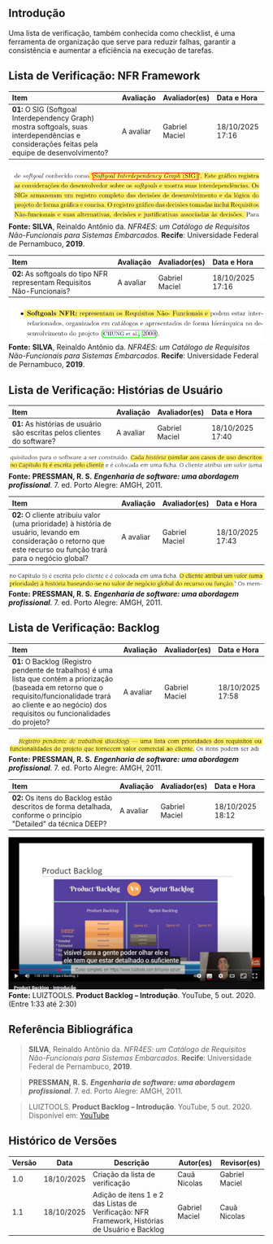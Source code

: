 ## Introdução

Uma lista de verificação, também conhecida como checklist, é uma ferramenta de organização que serve para reduzir falhas, garantir a consistência e aumentar a eficiência na execução de tarefas.

## Lista de Verificação: NFR Framework

| Item | Avaliação | Avaliador(es) | Data e Hora |
|:-----|:----------|:--------------|:-------------------|
| **01:** O SIG (Softgoal Interdependency Graph) mostra softgoals, suas interdependências e considerações feitas pela equipe de desenvolvimento? | A avaliar | Gabriel Maciel | 18/10/2025 17:16 |

![Fonte do Item 1](../assets/imagens/checklist_4/print_nfr_1.png)
**Fonte:** **SILVA**, Reinaldo Antônio da. *NFR4ES: um Catálogo de Requisitos Não-Funcionais para Sistemas Embarcados*. **Recife**: Universidade Federal de Pernambuco, **2019**.

| Item | Avaliação | Avaliador(es) | Data e Hora |
|:-----|:----------|:--------------|:-------------------|
| **02:** As softgoals do tipo NFR representam Requisitos Não-Funcionais? | A avaliar | Gabriel Maciel | 18/10/2025 17:16 |

![Fonte do Item 2](../assets/imagens/checklist_4/print_nfr_2.png) 
**Fonte:** **SILVA**, Reinaldo Antônio da. *NFR4ES: um Catálogo de Requisitos Não-Funcionais para Sistemas Embarcados*. **Recife**: Universidade Federal de Pernambuco, **2019**.

## Lista de Verificação: Histórias de Usuário

| Item | Avaliação | Avaliador(es) | Data e Hora |
|:-----|:----------|:--------------|:-------------------|
| **01:** As histórias de usuário são escritas pelos clientes do software? | A avaliar | Gabriel Maciel | 18/10/2025 17:40 |

![Fonte do Item 1](../assets/imagens/checklist_4/print_historia_1.png)
**Fonte:** **PRESSMAN, R. S.** ***Engenharia de software: uma abordagem profissional***. 7. ed. Porto Alegre: AMGH, 2011.

| Item | Avaliação | Avaliador(es) | Data e Hora |
|:-----|:----------|:--------------|:-------------------|
| **02:** O cliente atribuiu valor (uma prioridade) à história de usuário, levando em consideração o retorno que este recurso ou função trará para o negócio global? | A avaliar | Gabriel Maciel | 18/10/2025 17:43 |

![Fonte do Item 2](../assets/imagens/checklist_4/print_historia_2.png)
**Fonte:** **PRESSMAN, R. S.** ***Engenharia de software: uma abordagem profissional***. 7. ed. Porto Alegre: AMGH, 2011.

## Lista de Verificação: Backlog

| Item | Avaliação | Avaliador(es) | Data e Hora |
|:-----|:----------|:--------------|:-------------------|
| **01:** O Backlog (Registro pendente de trabalhos) é uma lista que contém a priorização (baseada em retorno que o requisito/funcionalidade trará ao cliente e ao negócio) dos requisitos ou funcionalidades do projeto? | A avaliar | Gabriel Maciel | 18/10/2025 17:58 |

![Fonte do Item 1](../assets/imagens/checklist_4/print_backlog_1.png)
**Fonte:** **PRESSMAN, R. S.** ***Engenharia de software: uma abordagem profissional***. 7. ed. Porto Alegre: AMGH, 2011.

| Item | Avaliação | Avaliador(es) | Data e Hora |
|:-----|:----------|:--------------|:-------------------|
| **02:** Os itens do Backlog estão descritos de forma detalhada, conforme o princípio "Detailed" da técnica DEEP? | A avaliar | Gabriel Maciel | 18/10/2025 18:12 |

![Fonte do Item 2](../assets/imagens/checklist_4/print_backlog_2.png)
**Fonte:** LUIZTOOLS. **Product Backlog – Introdução**. YouTube, 5 out. 2020. (Entre 1:33 até 2:30)

## Referência Bibliográfica

> **SILVA**, Reinaldo Antônio da. *NFR4ES: um Catálogo de Requisitos Não-Funcionais para Sistemas Embarcados*. **Recife**: Universidade Federal de Pernambuco, **2019**.

> **PRESSMAN, R. S.** ***Engenharia de software: uma abordagem profissional***. 7. ed. Porto Alegre: AMGH, 2011.

> LUIZTOOLS. **Product Backlog – Introdução**. YouTube, 5 out. 2020. Disponível em: [YouTube](https://www.youtube.com/watch?v=z4ubaBwjCsU)

## Histórico de Versões

| Versão | Data       | Descrição                          | Autor(es)                | Revisor(es) |
|--------|------------|------------------------------------|--------------------------|-------------|
| 1.0    | 18/10/2025 | Criação da lista de verificação | Cauã Nicolas | Gabriel Maciel |
| 1.1 | 18/10/2025 | Adição de itens 1 e 2 das Listas de Verificação: NFR Framework, Histórias de Usuário e Backlog | Gabriel Maciel | Cauã Nicolas |
